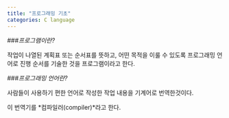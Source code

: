 ```yaml
---
title: "프로그래밍 기초"
categories: C language
---
```

###*프로그램이란?*

작업이 나열된 계획표 또는 순서표를 뜻하고, 어떤 목적을 이룰 수 있도록 프로그래밍 언어로 진행 순서를 기술한 것을 프로그램이라고 한다.

###*프로그래밍 언어란?*

사람들이 사용하기 편한 언어로 작성한 작업 내용을 기계어로 번역한것이다.

이 번역기를 *컴파일러(compiler)*라고 한다.